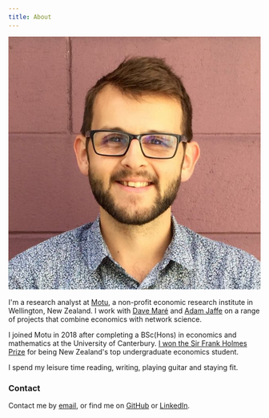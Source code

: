 ```yaml
---
title: About
---
```


<img src="portrait.jpg" class="portrait">

I'm a research analyst at [Motu](https://motu.nz), a non-profit economic  research institute in Wellington, New Zealand.
I work with [Dave Maré](https://motu.nz/about-us/people/dave-mare/) and [Adam Jaffe](https://motu.nz/about-us/people/adam-jaffe/) on a range of projects that combine economics with network science.

I joined Motu in 2018 after completing a BSc(Hons) in economics and mathematics at the University of Canterbury.
[I won the Sir Frank Holmes Prize](https://motu.nz/about-us/news/motu-news-december-2016/#frank) for being New Zealand's top undergraduate economics student.

I spend my leisure time reading, writing, playing guitar and staying fit.

### Contact

Contact me by <a href="mailto:{{< param email >}}">email</a>, or find me on <a href="{{< param github >}}">GitHub</a> or <a href="{{< param linkedin >}}">LinkedIn</a>.
